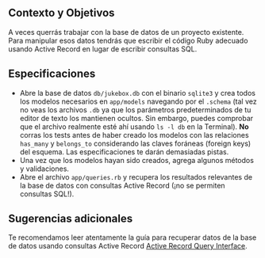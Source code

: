 ## Contexto y Objetivos

A veces querrás trabajar con la base de datos de un proyecto existente. Para manipular esos datos tendrás que escribir el código Ruby adecuado usando Active Record en lugar de escribir consultas SQL.

## Especificaciones

- Abre la base de datos `db/jukebox.db` con el binario `sqlite3` y crea todos los modelos necesarios en `app/models` navegando por el `.schema` (tal vez no veas los archivos `.db` ya que los parámetros predeterminados de tu editor de texto los mantienen ocultos. Sin embargo, puedes comprobar que el archivo realmente esté ahí usando `ls -l db` en la Terminal). **No** corras los tests antes de haber creado los modelos con las relaciones `has_many` y `belongs_to` considerando las claves foráneas (foreign keys) del esquema. Las especificaciones te darán demasiadas pistas.
- Una vez que los modelos hayan sido creados, agrega algunos métodos y validaciones.
- Abre el archivo `app/queries.rb` y recupera los resultados relevantes de la base de datos con consultas Active Record (¡no se permiten consultas SQL!).

## Sugerencias adicionales

Te recomendamos leer atentamente la guía para recuperar datos de la base de datos usando consultas Active Record [Active Record Query Interface](http://guides.rubyonrails.org/active_record_querying.html).
